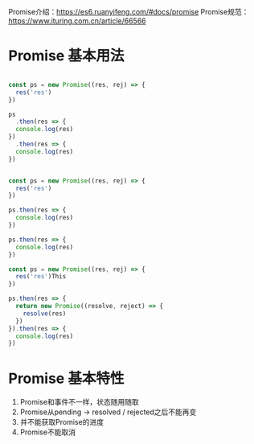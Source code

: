 Promise介绍：https://es6.ruanyifeng.com/#docs/promise
Promise规范：https://www.ituring.com.cn/article/66566

# Promise 基本用法

```javascript

const ps = new Promise((res, rej) => {
  res('res')
})

ps
  .then(res => {
  console.log(res)
})
  .then(res => {
  console.log(res)
})
```

```javascript

const ps = new Promise((res, rej) => {
  res('res')
})

ps.then(res => {
  console.log(res)
})

ps.then(res => {
  console.log(res)
})
```

```javascript
const ps = new Promise((res, rej) => {
  res('res')This 
})

ps.then(res => {
  return new Promise((resolve, reject) => {
    resolve(res)
  })
}).then(res => {
  console.log(res)
})
```

# Promise 基本特性

1. Promise和事件不一样，状态随用随取
2. Promise从pending -> resolved / rejected之后不能再变
3. 并不能获取Promise的进度
4. Promise不能取消

